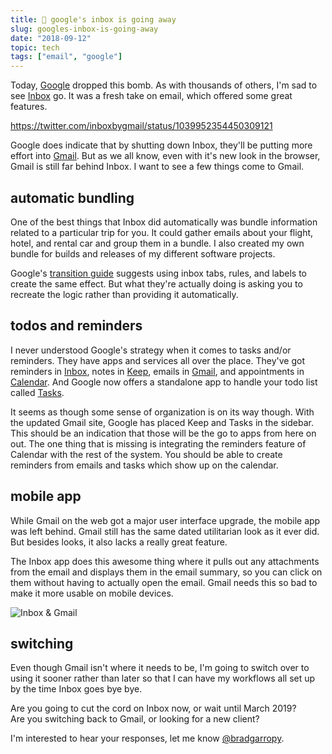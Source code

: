 ```yaml
---
title: 📧 google's inbox is going away
slug: googles-inbox-is-going-away
date: "2018-09-12"
topic: tech
tags: ["email", "google"]
---
```


Today, [Google][google] dropped this bomb. As with thousands of others, I'm sad to see [Inbox][inbox] go. It was a fresh take on email, which offered some great features.

https://twitter.com/inboxbygmail/status/1039952354450309121

Google does indicate that by shutting down Inbox, they'll be putting more effort into [Gmail][gmail]. But as we all know, even with it's new look in the browser, Gmail is still far behind Inbox. I want to see a few things come to Gmail.

## automatic bundling

One of the best things that Inbox did automatically was bundle information related to a particular trip for you. It could gather emails about your flight, hotel, and rental car and group them in a bundle. I also created my own bundle for builds and releases of my different software projects.

Google's [transition guide][transition] suggests using inbox tabs, rules, and labels to create the same effect. But what they're actually doing is asking you to recreate the logic rather than providing it automatically.

## todos and reminders

I never understood Google's strategy when it comes to tasks and/or reminders. They have apps and services all over the place. They've got reminders in [Inbox][inbox], notes in [Keep][keep], emails in [Gmail][gmail], and appointments in [Calendar][calendar]. And Google now offers a standalone app to handle your todo list called [Tasks][tasks].

It seems as though some sense of organization is on its way though. With the updated Gmail site, Google has placed Keep and Tasks in the sidebar. This should be an indication that those will be the go to apps from here on out. The one thing that is missing is integrating the reminders feature of Calendar with the rest of the system. You should be able to create reminders from emails and tasks which show up on the calendar.

## mobile app

While Gmail on the web got a major user interface upgrade, the mobile app was left behind. Gmail still has the same dated utilitarian look as it ever did. But besides looks, it also lacks a really great feature.

The Inbox app does this awesome thing where it pulls out any attachments from the email and displays them in the email summary, so you can click on them without having to actually open the email. Gmail needs this so bad to make it more usable on mobile devices.

![Inbox & Gmail][inbox-gmail]

## switching

Even though Gmail isn't where it needs to be, I'm going to switch over to using it sooner rather than later so that I can have my workflows all set up by the time Inbox goes bye bye.

Are you going to cut the cord on Inbox now, or wait until March 2019?  
Are you switching back to Gmail, or looking for a new client?

I'm interested to hear your responses, let me know [@bradgarropy][twitter].

[google]: https://www.google.com/about/products/
[inbox]: https://inbox.google.com/
[gmail]: https://gmail.com/
[transition]: https://support.google.com/inbox/answer/9117840
[keep]: http://keep.google.com/
[calendar]: https://calendar.google.com
[tasks]: https://play.google.com/store/apps/details?id=com.google.android.apps.tasks
[inbox-gmail]: https://res.cloudinary.com/bradgarropy/image/upload/f_auto,q_auto/bradgarropy.com/posts/inbox-gmail.png
[twitter]: https://twitter.com/bradgarropy
